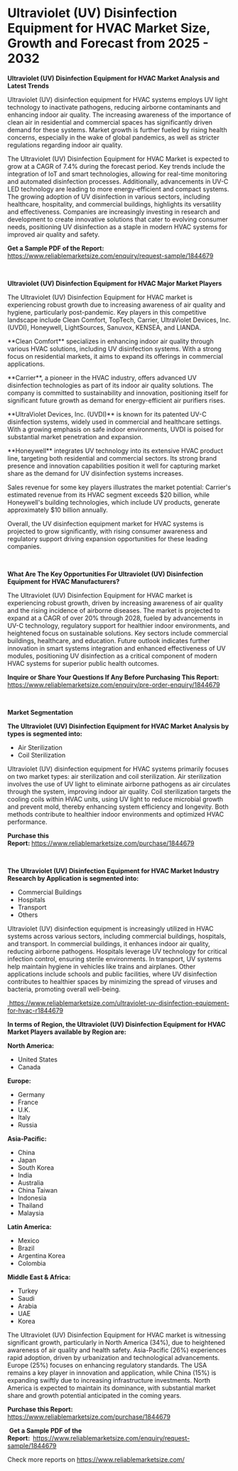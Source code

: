 <p><h1>Ultraviolet (UV) Disinfection Equipment for HVAC Market Size, Growth and Forecast from 2025 - 2032</h1></p><p><strong>Ultraviolet (UV) Disinfection Equipment for HVAC Market Analysis and Latest Trends</strong></p>
<p><p>Ultraviolet (UV) disinfection equipment for HVAC systems employs UV light technology to inactivate pathogens, reducing airborne contaminants and enhancing indoor air quality. The increasing awareness of the importance of clean air in residential and commercial spaces has significantly driven demand for these systems. Market growth is further fueled by rising health concerns, especially in the wake of global pandemics, as well as stricter regulations regarding indoor air quality.</p><p>The Ultraviolet (UV) Disinfection Equipment for HVAC Market is expected to grow at a CAGR of 7.4% during the forecast period. Key trends include the integration of IoT and smart technologies, allowing for real-time monitoring and automated disinfection processes. Additionally, advancements in UV-C LED technology are leading to more energy-efficient and compact systems. The growing adoption of UV disinfection in various sectors, including healthcare, hospitality, and commercial buildings, highlights its versatility and effectiveness. Companies are increasingly investing in research and development to create innovative solutions that cater to evolving consumer needs, positioning UV disinfection as a staple in modern HVAC systems for improved air quality and safety.</p></p>
<p><strong>Get a Sample PDF of the Report:&nbsp;</strong> <a href="https://www.reliablemarketsize.com/enquiry/request-sample/1844679?utm_campaign=2288&utm_medium=2&utm_source=Github&utm_content=ia&utm_term=28022025&utm_id=ultraviolet-uv-disinfection-equipment-for-hvac">https://www.reliablemarketsize.com/enquiry/request-sample/1844679</a></p>
<p>&nbsp;</p>
<p><strong>Ultraviolet (UV) Disinfection Equipment for HVAC Major Market Players</strong></p>
<p><p>The Ultraviolet (UV) Disinfection Equipment for HVAC market is experiencing robust growth due to increasing awareness of air quality and hygiene, particularly post-pandemic. Key players in this competitive landscape include Clean Comfort, TopTech, Carrier, UltraViolet Devices, Inc. (UVDI), Honeywell, LightSources, Sanuvox, KENSEA, and LIANDA.</p><p>**Clean Comfort** specializes in enhancing indoor air quality through various HVAC solutions, including UV disinfection systems. With a strong focus on residential markets, it aims to expand its offerings in commercial applications.</p><p>**Carrier**, a pioneer in the HVAC industry, offers advanced UV disinfection technologies as part of its indoor air quality solutions. The company is committed to sustainability and innovation, positioning itself for significant future growth as demand for energy-efficient air purifiers rises.</p><p>**UltraViolet Devices, Inc. (UVDI)** is known for its patented UV-C disinfection systems, widely used in commercial and healthcare settings. With a growing emphasis on safe indoor environments, UVDI is poised for substantial market penetration and expansion.</p><p>**Honeywell** integrates UV technology into its extensive HVAC product line, targeting both residential and commercial sectors. Its strong brand presence and innovation capabilities position it well for capturing market share as the demand for UV disinfection systems increases.</p><p>Sales revenue for some key players illustrates the market potential: Carrier's estimated revenue from its HVAC segment exceeds $20 billion, while Honeywell's building technologies, which include UV products, generate approximately $10 billion annually. </p><p>Overall, the UV disinfection equipment market for HVAC systems is projected to grow significantly, with rising consumer awareness and regulatory support driving expansion opportunities for these leading companies.</p></p>
<p>&nbsp;</p>
<p><strong>What Are The Key Opportunities For Ultraviolet (UV) Disinfection Equipment for HVAC Manufacturers?</strong></p>
<p><p>The Ultraviolet (UV) Disinfection Equipment for HVAC market is experiencing robust growth, driven by increasing awareness of air quality and the rising incidence of airborne diseases. The market is projected to expand at a CAGR of over 20% through 2028, fueled by advancements in UV-C technology, regulatory support for healthier indoor environments, and heightened focus on sustainable solutions. Key sectors include commercial buildings, healthcare, and education. Future outlook indicates further innovation in smart systems integration and enhanced effectiveness of UV modules, positioning UV disinfection as a critical component of modern HVAC systems for superior public health outcomes.</p></p>
<p><strong>Inquire or Share Your Questions If Any Before Purchasing This Report:</strong> <a href="https://www.reliablemarketsize.com/enquiry/pre-order-enquiry/1844679?utm_campaign=2288&utm_medium=2&utm_source=Github&utm_content=ia&utm_term=28022025&utm_id=ultraviolet-uv-disinfection-equipment-for-hvac">https://www.reliablemarketsize.com/enquiry/pre-order-enquiry/1844679</a></p>
<p>&nbsp;</p>
<p><strong>Market Segmentation</strong></p>
<p><strong>The Ultraviolet (UV) Disinfection Equipment for HVAC Market Analysis by types is segmented into:</strong></p>
<p><ul><li>Air Sterilization</li><li>Coil Sterilization</li></ul></p>
<p><p>Ultraviolet (UV) disinfection equipment for HVAC systems primarily focuses on two market types: air sterilization and coil sterilization. Air sterilization involves the use of UV light to eliminate airborne pathogens as air circulates through the system, improving indoor air quality. Coil sterilization targets the cooling coils within HVAC units, using UV light to reduce microbial growth and prevent mold, thereby enhancing system efficiency and longevity. Both methods contribute to healthier indoor environments and optimized HVAC performance.</p></p>
<p><strong>Purchase this Report:&nbsp;</strong><a href="https://www.reliablemarketsize.com/purchase/1844679?utm_campaign=2288&utm_medium=2&utm_source=Github&utm_content=ia&utm_term=28022025&utm_id=ultraviolet-uv-disinfection-equipment-for-hvac">https://www.reliablemarketsize.com/purchase/1844679</a></p>
<p>&nbsp;</p>
<p><strong>The Ultraviolet (UV) Disinfection Equipment for HVAC Market Industry Research by Application is segmented into:</strong></p>
<p><ul><li>Commercial Buildings</li><li>Hospitals</li><li>Transport</li><li>Others</li></ul></p>
<p><p>Ultraviolet (UV) disinfection equipment is increasingly utilized in HVAC systems across various sectors, including commercial buildings, hospitals, and transport. In commercial buildings, it enhances indoor air quality, reducing airborne pathogens. Hospitals leverage UV technology for critical infection control, ensuring sterile environments. In transport, UV systems help maintain hygiene in vehicles like trains and airplanes. Other applications include schools and public facilities, where UV disinfection contributes to healthier spaces by minimizing the spread of viruses and bacteria, promoting overall well-being.</p></p>
<p><a href="https://www.reliablemarketsize.com/ultraviolet-uv-disinfection-equipment-for-hvac-r1844679?utm_campaign=2288&utm_medium=2&utm_source=Github&utm_content=ia&utm_term=28022025&utm_id=ultraviolet-uv-disinfection-equipment-for-hvac">&nbsp;https://www.reliablemarketsize.com/ultraviolet-uv-disinfection-equipment-for-hvac-r1844679</a></p>
<p><strong>In terms of Region, the Ultraviolet (UV) Disinfection Equipment for HVAC Market Players available by Region are:</strong></p>
<p>
    <p> <strong> North America: </strong>
        <ul>
            <li>United States</li>
            <li>Canada</li>
        </ul>
        </p> 
    <p> <strong> Europe: </strong>
        <ul>
            <li>Germany</li>
            <li>France</li>
            <li>U.K.</li>
            <li>Italy</li>
            <li>Russia</li>
        </ul>
        </p> 
    <p> <strong> Asia-Pacific: </strong>
        <ul>
            <li>China</li>
            <li>Japan</li>
            <li>South Korea</li>
            <li>India</li>
            <li>Australia</li>
            <li>China Taiwan</li>
            <li>Indonesia</li>
            <li>Thailand</li>
            <li>Malaysia</li>
        </ul>
        </p> 
    <p> <strong> Latin America: </strong>
        <ul>
            <li>Mexico</li>
            <li>Brazil</li>
            <li>Argentina Korea</li>
            <li>Colombia</li>
        </ul>
        </p> 
    <p> <strong> Middle East & Africa: </strong>
        <ul>
            <li>Turkey</li>
            <li>Saudi</li>
            <li>Arabia</li>
            <li>UAE</li>
            <li>Korea</li>
        </ul>
    </p>
    </p>
<p><p>The Ultraviolet (UV) Disinfection Equipment for HVAC market is witnessing significant growth, particularly in North America (34%), due to heightened awareness of air quality and health safety. Asia-Pacific (26%) experiences rapid adoption, driven by urbanization and technological advancements. Europe (25%) focuses on enhancing regulatory standards. The USA remains a key player in innovation and application, while China (15%) is expanding swiftly due to increasing infrastructure investments. North America is expected to maintain its dominance, with substantial market share and growth potential anticipated in the coming years.</p></p>
<p><strong>Purchase this Report: </strong><a href="https://www.reliablemarketsize.com/purchase/1844679?utm_campaign=2288&utm_medium=2&utm_source=Github&utm_content=ia&utm_term=28022025&utm_id=ultraviolet-uv-disinfection-equipment-for-hvac">https://www.reliablemarketsize.com/purchase/1844679</a></p>
<p>&nbsp;<strong>Get a Sample PDF of the Report:&nbsp;&nbsp;</strong><a href="https://www.reliablemarketsize.com/enquiry/request-sample/1844679?utm_campaign=2288&utm_medium=2&utm_source=Github&utm_content=ia&utm_term=28022025&utm_id=ultraviolet-uv-disinfection-equipment-for-hvac">https://www.reliablemarketsize.com/enquiry/request-sample/1844679</a></p>
<p><strong></strong></p>
<p>Check more reports on <a href="https://www.reliablemarketsize.com/?utm_campaign=2288&utm_medium=2&utm_source=Github&utm_content=ia&utm_term=28022025&utm_id=ultraviolet-uv-disinfection-equipment-for-hvac">https://www.reliablemarketsize.com/</a></p>